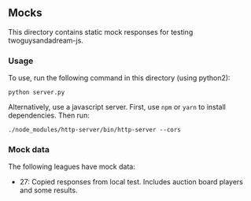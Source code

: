 ## Mocks

This directory contains static mock responses for testing twoguysandadream-js.

### Usage

To use, run the following command in this directory (using python2):

    python server.py

Alternatively, use a javascript server. First, use `npm` or `yarn` to install dependencies. Then run:

    ./node_modules/http-server/bin/http-server --cors
    
### Mock data

The following leagues have mock data:

 - 27: Copied responses from local test. Includes auction board players and some results.
